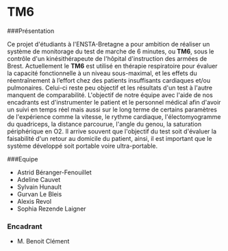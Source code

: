 TM6
===

###Présentation

Ce projet d'étudiants à l'ENSTA-Bretagne a pour ambition de réaliser un système de monitorage du test de marche de 6 minutes, ou **TM6**, sous le contrôle d'un kinésithérapeute de l'hôpital d'instruction des armées de Brest.
Actuellement le **TM6** est utilisé en thérapie respiratoire pour évaluer la capacité fonctionnelle à un niveau sous-maximal, et les effets du réentraînement à l’effort chez des patients insuffisants cardiaques et/ou pulmonaires. Celui-ci reste peu objectif et les résultats d'un test à l'autre manquent de comparabilité. L'objectif de notre équipe avec l'aide de nos encadrants est d'instrumenter le patient et le personnel médical afin d'avoir un suivi en temps réel mais aussi sur le long terme de certains paramètres de l'expérience comme la vitesse, le rythme cardiaque, l'électomyogramme du quadriceps, la distance parcourue, l'angle du genou, la saturation périphérique en O2. Il arrive souvent que l'objectif du test soit d'évaluer la faisabilité d'un retour au domicile du patient, ainsi, il est important que le système développé soit portable voire ultra-portable.

###Equipe

* Astrid Béranger-Fenouillet
* Adeline Cauvet
* Sylvain Hunault
* Gurvan Le Bleis
* Alexis Revol
* Sophia Rezende Laigner

### Encadrant

* M. Benoit Clément
